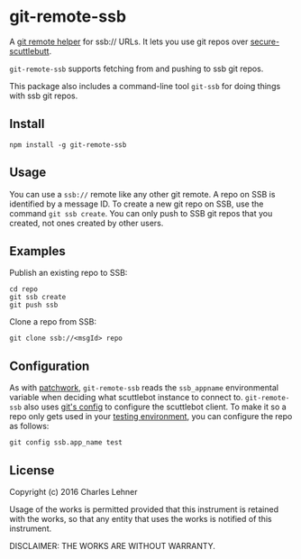 # git-remote-ssb

A [git remote helper][] for ssb:// URLs. It lets you use git repos over [secure-scuttlebutt][].

`git-remote-ssb` supports fetching from and pushing to ssb git repos.

This package also includes a command-line tool `git-ssb` for doing things with
ssb git repos.

## Install

```
npm install -g git-remote-ssb
```

## Usage

You can use a `ssb://` remote like any other git remote. A repo on SSB is
identified by a message ID. To create a new git repo on SSB, use the command
`git ssb create`. You can only push to SSB git repos that you created, not ones
created by other users.

## Examples

Publish an existing repo to SSB:

    cd repo
    git ssb create
    git push ssb

Clone a repo from SSB:

    git clone ssb://<msgId> repo

## Configuration

As with [patchwork][], `git-remote-ssb` reads the `ssb_appname`
environmental variable when deciding what scuttlebot instance to connect to.
`git-remote-ssb` also uses [git's config][git config] to configure the
scuttlebot client. To make it so a repo only gets
used in your [testing environment][patchwork-testing], you can configure the
repo as follows:

    git config ssb.app_name test

[secure-scuttlebutt]: https://github.com/ssbc/secure-scuttlebutt
[git remote helper]: http://git-scm.com/docs/git-remote-helpers
[git config]: http://git-scm.com/docs/git-config
[patchwork]: https://github.com/ssbc/patchwork
[patchwork-testing]: https://github.com/ssbc/patchwork/blob/3f6d2d60b66361c3c926ff0a9e81847e71c8cfdd/docs/TESTING.md

## License

Copyright (c) 2016 Charles Lehner

Usage of the works is permitted provided that this instrument is
retained with the works, so that any entity that uses the works is
notified of this instrument.

DISCLAIMER: THE WORKS ARE WITHOUT WARRANTY.
